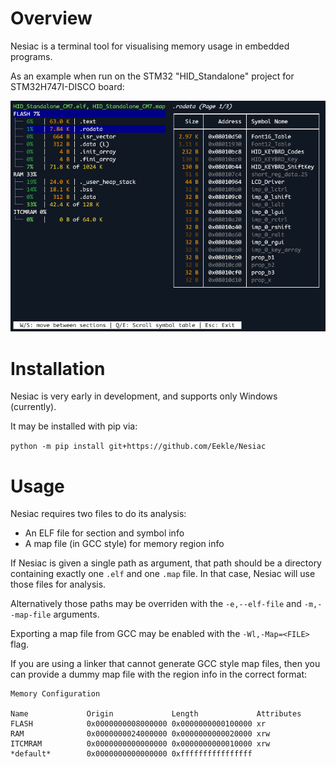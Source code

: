# Overview

Nesiac is a terminal tool for visualising memory usage in embedded programs.

As an example when run on the STM32 "HID_Standalone" project for STM32H747I-DISCO board:

![Nesiac terminal output](docs/example.png)

# Installation

Nesiac is very early in development, and supports only Windows (currently).

It may be installed with pip via:

`python -m pip install git+https://github.com/Eekle/Nesiac`

# Usage

Nesiac requires two files to do its analysis:

- An ELF file for section and symbol info
- A map file (in GCC style) for memory region info

If Nesiac is given a single path as argument, that path should be a directory containing exactly one `.elf` and one `.map` file. In that case, Nesiac will use those files for analysis.

Alternatively those paths may be overriden with the `-e,--elf-file` and `-m,--map-file` arguments.

Exporting a map file from GCC may be enabled with the `-Wl,-Map=<FILE>` flag.

If you are using a linker that cannot generate GCC style map files, then you can provide a dummy map file with the region info in the correct format:

```
Memory Configuration

Name             Origin             Length             Attributes
FLASH            0x0000000008000000 0x0000000000100000 xr
RAM              0x0000000024000000 0x0000000000020000 xrw
ITCMRAM          0x0000000000000000 0x0000000000010000 xrw
*default*        0x0000000000000000 0xffffffffffffffff
```
